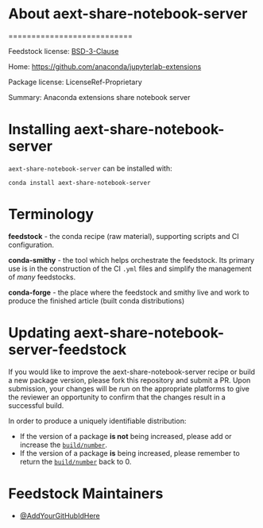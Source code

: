 
# About aext-share-notebook-server
===========================

Feedstock license: [BSD-3-Clause](https://github.com/AnacondaRecipes/aext-share-notebook-server/blob/main/LICENSE.txt)

Home: https://github.com/anaconda/jupyterlab-extensions

Package license: LicenseRef-Proprietary

Summary: Anaconda extensions share notebook server


Installing aext-share-notebook-server
================

`aext-share-notebook-server` can be installed with:

```
conda install aext-share-notebook-server
```

Terminology
===========

**feedstock** - the conda recipe (raw material), supporting scripts and CI configuration.

**conda-smithy** - the tool which helps orchestrate the feedstock.
                   Its primary use is in the construction of the CI ``.yml`` files
                   and simplify the management of *many* feedstocks.

**conda-forge** - the place where the feedstock and smithy live and work to
                  produce the finished article (built conda distributions)


Updating aext-share-notebook-server-feedstock
========================

If you would like to improve the aext-share-notebook-server recipe or build a new
package version, please fork this repository and submit a PR. Upon submission,
your changes will be run on the appropriate platforms to give the reviewer an
opportunity to confirm that the changes result in a successful build.

In order to produce a uniquely identifiable distribution:
 * If the version of a package **is not** being increased, please add or increase
   the [``build/number``](https://docs.conda.io/projects/conda-build/en/latest/resources/define-metadata.html#build-number-and-string).
 * If the version of a package **is** being increased, please remember to return
   the [``build/number``](https://docs.conda.io/projects/conda-build/en/latest/resources/define-metadata.html#build-number-and-string)
   back to 0.

Feedstock Maintainers
=====================

* [@AddYourGitHubIdHere](https://github.com/AddYourGitHubIdHere/)

